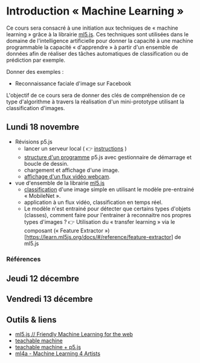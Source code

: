 
Introduction « Machine Learning »
===============================================

Ce cours sera consacré à une initiation aux techniques de « machine learning » grâce à la librairie [ml5.js](https://ml5js.org/). Ces techniques sont utilisées dans le domaine de l'intelligence artificielle pour donner la capacité à une machine programmable la capacité « d'apprendre » à partir d'un ensemble de données afin de réaliser des tâches automatiques de classification ou de prédiction par exemple.

Donner des exemples : 
* Reconnaissance faciale d'image sur Facebook

L'objectif de ce cours sera de donner des clés de compréhension de ce type d'algorithme à travers la réalisation d'un mini-prototype utilisant la classification d'images.


## Lundi 18 novembre
* Révisions p5.js
  * lancer un serveur local ( :point_right: [instructions](https://github.com/v3ga/Cours_Bordeaux_Montaigne/tree/master/MAG1E22_2018_2019#serveur-web-en-local)   )  
  * [structure d'un programme](https://p5js.org/reference/#/p5/setup) p5.js avec gestionnaire de démarrage et boucle de dessin.
  * chargement et affichage d'une image.
  * [affichage d'un flux vidéo webcam](https://p5js.org/examples/dom-video-capture.html).
* vue d'ensemble de la librairie [ml5.js](https://ml5js.org/)
  * [classification](https://learn.ml5js.org/docs/#/reference/image-classifier?id=description) d'une image simple en utilisant le modèle pre-entrainé « MobileNet ».
  * application à un flux vidéo, classification en temps réel.
  * Le modèle n'est entrainé pour détecter que certains types d'objets (classes), comment faire pour l'entrainer à reconnaitre nos propres types d'images ? :point_right: Utilisation du « transfer learning » via le composant (« Feature Extractor »)[https://learn.ml5js.org/docs/#/reference/feature-extractor] de ml5.js

### Références


## Jeudi 12 décembre

## Vendredi 13 décembre


## Outils & liens
* [ml5.js // Friendly Machine Learning for the web](https://ml5js.org/)
* [teachable machine](https://teachablemachine.withgoogle.com/)
* [teachable machine + p5.js](https://github.com/yining1023/teachable-machine-p5)
* [ml4a - Machine Learning 4 Artists](https://ml4a.github.io/)

